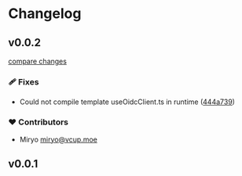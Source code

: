 # Changelog


## v0.0.2

[compare changes](https://github.com/vcup/nuxt-oidc-client/compare/v0.0.1...v0.0.2)

### 🩹 Fixes

- Could not compile template useOidcClient.ts in runtime ([444a739](https://github.com/vcup/nuxt-oidc-client/commit/444a739))

### ❤️ Contributors

- Miryo <miryo@vcup.moe>

## v0.0.1

